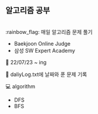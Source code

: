 <h2>알고리즘 공부</h2>

<br>
:rainbow_flag: 매일 알고리즘 문제 풀기 <br>
<ul>  
  <li> Baekjoon Online Judge </li>
  <li> 삼성 SW Expert Academy </li>
</ul>

:date: 22/07/23 ~ ing <br> 

:memo: daliyLog.txt에 날짜와 푼 문제 기록 <br>

:computer: algorithm
<ul>
  <li> DFS </li>
  <li> BFS </li>
</ul>
